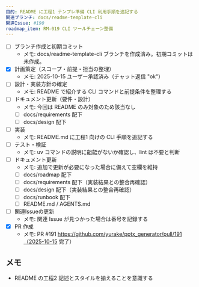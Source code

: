 ```yaml
---
目的: README に工程1 テンプレ準備 CLI 利用手順を追記する
関連ブランチ: docs/readme-template-cli
関連Issue: #190
roadmap_item: RM-019 CLI ツールチェーン整備
---
```


- [ ] ブランチ作成と初期コミット
  - メモ: docs/readme-template-cli ブランチを作成済み。初期コミットは未作成。
- [x] 計画策定（スコープ・前提・担当の整理）
  - メモ: 2025-10-15 ユーザー承認済み（チャット返信 "ok"）
- [ ] 設計・実装方針の確定
  - メモ: README で紹介する CLI コマンドと前提条件を整理する
- [ ] ドキュメント更新（要件・設計）
  - メモ: 今回は README のみ対象のため該当なし
  - [ ] docs/requirements 配下
  - [ ] docs/design 配下
- [ ] 実装
  - メモ: README.md に工程1 向けの CLI 手順を追記する
- [ ] テスト・検証
  - メモ: uv コマンドの説明に齟齬がないか確認し、lint は不要と判断
- [ ] ドキュメント更新
  - メモ: 追加で更新が必要になった場合に備えて空欄を維持
  - [ ] docs/roadmap 配下
  - [ ] docs/requirements 配下（実装結果との整合再確認）
  - [ ] docs/design 配下（実装結果との整合再確認）
  - [ ] docs/runbook 配下
  - [ ] README.md / AGENTS.md
- [ ] 関連Issueの更新
  - メモ: 関連 Issue が見つかった場合は番号を記録する
- [x] PR 作成
  - メモ: PR #191 https://github.com/yurake/pptx_generator/pull/191（2025-10-15 完了）

## メモ
- README の工程2 記述とスタイルを揃えることを意識する
